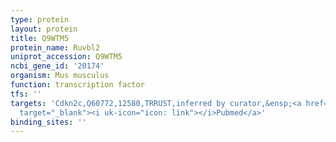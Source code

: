 ```yaml
---
type: protein
layout: protein
title: Q9WTM5
protein_name: Ruvbl2
uniprot_accession: Q9WTM5
ncbi_gene_id: '20174'
organism: Mus musculus
function: transcription factor
tfs: ''
targets: 'Cdkn2c,Q60772,12580,TRRUST,inferred by curator,&ensp;<a href="https://www.ncbi.nlm.nih.gov/pubmed/?term=24167278%5Buid%5D"
  target="_blank"><i uk-icon="icon: link"></i>Pubmed</a>'
binding_sites: ''
---
```

